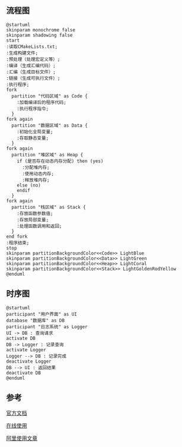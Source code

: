 ## 流程图

```plantuml
@startuml
skinparam monochrome false
skinparam shadowing false
start
:读取CMakeLists.txt;
:生成构建文件;
:预处理（处理宏定义等）;
:编译（生成汇编代码）;
:汇编（生成目标文件）;
:链接（生成可执行文件）;
:执行程序;
fork
  partition "代码区域" as Code {
    :加载编译后的程序代码;
    :执行程序指令;
  }
fork again
  partition "数据区域" as Data {
    :初始化全局变量;
    :存取静态变量;
  }
fork again
  partition "堆区域" as Heap {
    if (是否存在动态内存分配) then (yes)
      :分配堆内存;
      :使用动态内存;
      :释放堆内存;
    else (no)
    endif
  }
fork again
  partition "栈区域" as Stack {
    :存放函数参数值;
    :存放局部变量;
    :处理函数调用和返回;
  }
end fork
:程序结束;
stop
skinparam partitionBackgroundColor<<Code>> LightBlue
skinparam partitionBackgroundColor<<Data>> LightGreen
skinparam partitionBackgroundColor<<Heap>> LightCoral
skinparam partitionBackgroundColor<<Stack>> LightGoldenRodYellow
@enduml
```

## 时序图

```plantuml
@startuml
participant "用户界面" as UI
database "数据库" as DB
participant "日志系统" as Logger
UI -> DB : 查询请求
activate DB
DB -> Logger : 记录查询
activate Logger
Logger --> DB : 记录完成
deactivate Logger
DB --> UI : 返回结果
deactivate DB
@enduml
```


## 参考

[官方文档](https://plantuml.com/zh/activity-diagram-beta)

[在线使用](https://www.plantuml.com/)

[阿里使用文章](https://developer.aliyun.com/article/1469448)
